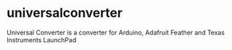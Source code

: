 # universalconverter
Universal Converter is a converter for Arduino, Adafruit Feather and Texas Instruments LaunchPad
